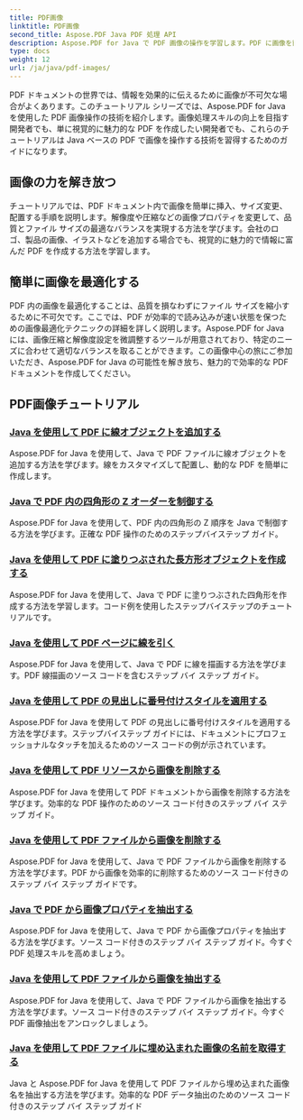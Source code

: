 ```yaml
---
title: PDF画像
linktitle: PDF画像
second_title: Aspose.PDF Java PDF 処理 API
description: Aspose.PDF for Java で PDF 画像の操作を学習します。PDF に画像を簡単に挿入、変更、最適化する方法を学びます。
type: docs
weight: 12
url: /ja/java/pdf-images/
---
```


PDF ドキュメントの世界では、情報を効果的に伝えるために画像が不可欠な場合がよくあります。このチュートリアル シリーズでは、Aspose.PDF for Java を使用した PDF 画像操作の技術を紹介します。画像処理スキルの向上を目指す開発者でも、単に視覚的に魅力的な PDF を作成したい開発者でも、これらのチュートリアルは Java ベースの PDF で画像を操作する技術を習得するためのガイドになります。

## 画像の力を解き放つ

チュートリアルでは、PDF ドキュメント内で画像を簡単に挿入、サイズ変更、配置する手順を説明します。解像度や圧縮などの画像プロパティを変更して、品質とファイル サイズの最適なバランスを実現する方法を学びます。会社のロゴ、製品の画像、イラストなどを追加する場合でも、視覚的に魅力的で情報に富んだ PDF を作成する方法を学習します。

## 簡単に画像を最適化する

PDF 内の画像を最適化することは、品質を損なわずにファイル サイズを縮小するために不可欠です。ここでは、PDF が効率的で読み込みが速い状態を保つための画像最適化テクニックの詳細を詳しく説明します。Aspose.PDF for Java には、画像圧縮と解像度設定を微調整するツールが用意されており、特定のニーズに合わせて適切なバランスを取ることができます。この画像中心の旅にご参加いただき、Aspose.PDF for Java の可能性を解き放ち、魅力的で効率的な PDF ドキュメントを作成してください。

## PDF画像チュートリアル
### [Java を使用して PDF に線オブジェクトを追加する](./add-line-object-to-pdf-using-java/)
Aspose.PDF for Java を使用して、Java で PDF ファイルに線オブジェクトを追加する方法を学びます。線をカスタマイズして配置し、動的な PDF を簡単に作成します。
### [Java で PDF 内の四角形の Z オーダーを制御する](./controlling-z-order-of-rectangle-in-pdf-with-java/)
Aspose.PDF for Java を使用して、PDF 内の四角形の Z 順序を Java で制御する方法を学びます。正確な PDF 操作のためのステップバイステップ ガイド。
### [Java を使用して PDF に塗りつぶされた長方形オブジェクトを作成する](./create-filled-rectangle-object-in-pdf-using-java/)
Aspose.PDF for Java を使用して、Java で PDF に塗りつぶされた四角形を作成する方法を学習します。コード例を使用したステップバイステップのチュートリアルです。
### [Java を使用して PDF ページに線を引く](./drawing-line-across-the-page-in-pdf-with-java/)
Aspose.PDF for Java を使用して、Java で PDF に線を描画する方法を学びます。PDF 線描画のソース コードを含むステップ バイ ステップ ガイド。
### [Java を使用して PDF の見出しに番号付けスタイルを適用する](./apply-numbering-style-in-heading-of-pdf-using-java/)
Aspose.PDF for Java を使用して PDF の見出しに番号付けスタイルを適用する方法を学びます。ステップバイステップ ガイドには、ドキュメントにプロフェッショナルなタッチを加えるためのソース コードの例が示されています。
### [Java を使用して PDF リソースから画像を削除する](./delete-image-from-pdf-resources-using-java/)
Aspose.PDF for Java を使用して PDF ドキュメントから画像を削除する方法を学びます。効率的な PDF 操作のためのソース コード付きのステップ バイ ステップ ガイド。
### [Java を使用して PDF ファイルから画像を削除する](./delete-images-from-pdf-file-using-java/)
Aspose.PDF for Java を使用して、Java で PDF ファイルから画像を削除する方法を学びます。PDF から画像を効率的に削除するためのソース コード付きのステップ バイ ステップ ガイドです。
### [Java で PDF から画像プロパティを抽出する](./extract-image-properties-from-pdf-in-java/)
Aspose.PDF for Java を使用して、Java で PDF から画像プロパティを抽出する方法を学びます。ソース コード付きのステップ バイ ステップ ガイド。今すぐ PDF 処理スキルを高めましょう。
### [Java を使用して PDF ファイルから画像を抽出する](./extract-images-from-pdf-file-using-java/)
Aspose.PDF for Java を使用して、Java で PDF ファイルから画像を抽出する方法を学びます。ソース コード付きのステップ バイ ステップ ガイド。今すぐ PDF 画像抽出をアンロックしましょう。
### [Java を使用して PDF ファイルに埋め込まれた画像の名前を取得する](./get-name-of-images-embedded-in-pdf-file-using-java/)
Java と Aspose.PDF for Java を使用して PDF ファイルから埋め込まれた画像名を抽出する方法を学びます。効率的な PDF データ抽出のためのソース コード付きのステップ バイ ステップ ガイド